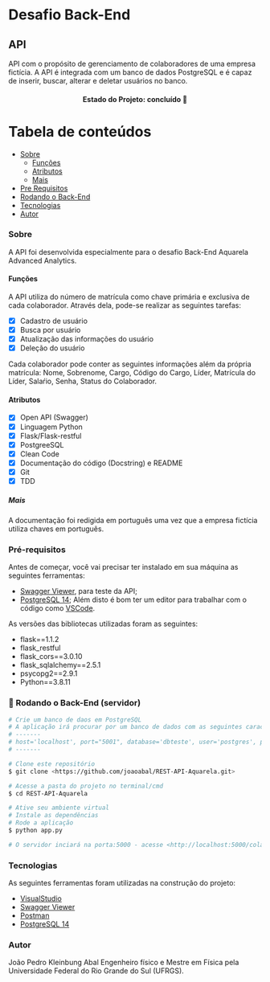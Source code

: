 # Desafio Back-End

## API

<p align="left">API com o propósito de gerenciamento de colaboradores de uma
empresa fictícia. A API é integrada com um banco de dados PostgreSQL e é capaz de inserir, buscar, 
alterar e deletar usuários no banco.</p>

<h4 align="center"> 
Estado do Projeto: concluído 🚀
</h4>

Tabela de conteúdos
=================
<!--ts-->
   * [Sobre](#sobre)
      * [Funções](#funcoes)
      * [Atributos](#atributos)
      * [Mais](#mais)
   * [Pre Requisitos](#pre-requisitos)
   * [Rodando o Back-End](#remote-files)
   * [Tecnologias](#tecnologias)
   * [Autor](#autor)
<!--te-->

### Sobre

A API foi desenvolvida especialmente para o desafio Back-End Aquarela Advanced Analytics. 

#### Funções

A API utiliza do número de matrícula como chave primária e exclusiva de cada colaborador. Através dela, pode-se realizar as seguintes tarefas:

- [x] Cadastro de usuário
- [x] Busca por usuário
- [x] Atualização das informações do usuário
- [x] Deleção do usuário

Cada colaborador pode conter as seguintes informações além da própria matrícula:
Nome, Sobrenome, Cargo, Código do Cargo, Líder, Matrícula do Líder, Salaŕio, Senha, Status do Colaborador.

#### Atributos

- [x] Open API (Swagger)
- [x] Linguagem Python
- [x] Flask/Flask-restful
- [x] PostgreeSQL
- [x] Clean Code
- [x] Documentação do código (Docstring) e README
- [x] Git
- [x] TDD

##### Mais

A documentação foi redigida em português uma vez que a empresa fictícia utiliza chaves em português.

### Pré-requisitos

Antes de começar, você vai precisar ter instalado em sua máquina as seguintes ferramentas:
- [Swagger Viewer](https://marketplace.visualstudio.com/items?itemName=Arjun.swagger-viewer), para teste da API;
- [PostgreSQL 14](https://www.postgresql.org/); 
Além disto é bom ter um editor para trabalhar com o código como [VSCode](https://code.visualstudio.com/).

As versões das bibliotecas utilizadas foram as seguintes:
- flask==1.1.2
- flask_restful
- flask_cors==3.0.10
- flask_sqlalchemy==2.5.1
- psycopg2==2.9.1
- Python==3.8.11

### 🎲 Rodando o Back-End (servidor)

```bash
# Crie um banco de daos em PostgreSQL
# A aplicação irá procurar por um banco de dados com as seguintes características:
# -------
# host='localhost', port="5001", database='dbteste', user='postgres', password='postgres'
# -------

# Clone este repositório
$ git clone <https://github.com/joaoabal/REST-API-Aquarela.git>

# Acesse a pasta do projeto no terminal/cmd
$ cd REST-API-Aquarela

# Ative seu ambiente virtual
# Instale as dependências
# Rode a aplicação
$ python app.py

# O servidor inciará na porta:5000 - acesse <http://localhost:5000/colaborador>
```

### Tecnologias

As seguintes ferramentas foram utilizadas na construção do projeto:

- [VisualStudio](https://visualstudio.microsoft.com/pt-br/)
- [Swagger Viewer](https://marketplace.visualstudio.com/items?itemName=Arjun.swagger-viewer)
- [Postman](https://www.postman.com/)
- [PostgreSQL 14](https://www.postgresql.org/)

### Autor

João Pedro Kleinbung Abal
Engenheiro físico e Mestre em Física pela Universidade Federal do Rio Grande do Sul (UFRGS).